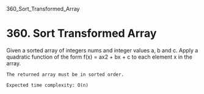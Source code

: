 360_Sort_Transformed_Array
# 360. Sort Transformed Array

Given a sorted array of integers nums and integer values a, b and
        c. Apply a quadratic function of the form f(x) = ax2 +
        bx + c to each element x in the array.

    The returned array must be in sorted order.

    Expected time complexity: O(n)